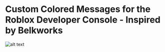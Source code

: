 # Custom Colored Messages for the Roblox Developer Console - Inspired by Belkworks

![alt text](https://cdn.discordapp.com/attachments/839732651803803659/922287788479643658/2ABE7E3F-E419-4DA1-8E03-35C4FBF54F4F.jpg)
